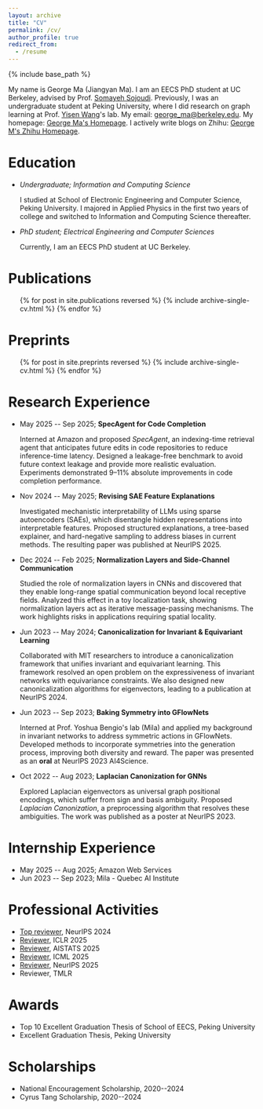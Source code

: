 ```yaml
---
layout: archive
title: "CV"
permalink: /cv/
author_profile: true
redirect_from:
  - /resume
---
```


{% include base_path %}

My name is George Ma (Jiangyan Ma). I am an EECS PhD student at UC Berkeley, advised by Prof. [Somayeh Sojoudi](https://people.eecs.berkeley.edu/~sojoudi/). Previously, I was an undergraduate student at Peking University, where I did research on graph learning at Prof. [Yisen Wang](https://yisenwang.github.io/)'s lab. My email: [george_ma@berkeley.edu](mailto:george_ma@berkeley.edu). My homepage: [George Ma's Homepage](https://georgemlp.github.io). I actively write blogs on Zhihu: [George M's Zhihu Homepage](https://www.zhihu.com/people/george-m-55/posts).

Education
======
- *Undergraduate; Information and Computing Science*

  I studied at School of Electronic Engineering and Computer Science, Peking University. I majored in Applied Physics in the first two years of college and switched to Information and Computing Science thereafter.

- *PhD student; Electrical Engineering and Computer Sciences*

  Currently, I am an EECS PhD student at UC Berkeley.

Publications
======
  <ul>{% for post in site.publications reversed %}
    {% include archive-single-cv.html %}
  {% endfor %}</ul>

Preprints
======
  <ul>{% for post in site.preprints reversed %}
    {% include archive-single-cv.html %}
  {% endfor %}</ul>

Research Experience
======

- May 2025 -- Sep 2025; **SpecAgent for Code Completion**

  Interned at Amazon and proposed *SpecAgent*, an indexing-time retrieval agent that anticipates future edits in code repositories to reduce inference-time latency. Designed a leakage-free benchmark to avoid future context leakage and provide more realistic evaluation. Experiments demonstrated 9–11% absolute improvements in code completion performance.

- Nov 2024 -- May 2025; **Revising SAE Feature Explanations**

  Investigated mechanistic interpretability of LLMs using sparse autoencoders (SAEs), which disentangle hidden representations into interpretable features. Proposed structured explanations, a tree-based explainer, and hard-negative sampling to address biases in current methods. The resulting paper was published at NeurIPS 2025.

- Dec 2024 -- Feb 2025; **Normalization Layers and Side-Channel Communication**

  Studied the role of normalization layers in CNNs and discovered that they enable long-range spatial communication beyond local receptive fields. Analyzed this effect in a toy localization task, showing normalization layers act as iterative message-passing mechanisms. The work highlights risks in applications requiring spatial locality.

- Jun 2023 -- May 2024; **Canonicalization for Invariant & Equivariant Learning**

  Collaborated with MIT researchers to introduce a canonicalization framework that unifies invariant and equivariant learning. This framework resolved an open problem on the expressiveness of invariant networks with equivariance constraints. We also designed new canonicalization algorithms for eigenvectors, leading to a publication at NeurIPS 2024.

- Jun 2023 -- Sep 2023; **Baking Symmetry into GFlowNets**

  Interned at Prof. Yoshua Bengio's lab (Mila) and applied my background in invariant networks to address symmetric actions in GFlowNets. Developed methods to incorporate symmetries into the generation process, improving both diversity and reward. The paper was presented as an **oral** at NeurIPS 2023 AI4Science.

- Oct 2022 -- Aug 2023; **Laplacian Canonization for GNNs**

  Explored Laplacian eigenvectors as universal graph positional encodings, which suffer from sign and basis ambiguity. Proposed *Laplacian Canonization*, a preprocessing algorithm that resolves these ambiguities. The work was published as a poster at NeurIPS 2023.

Internship Experience
======

- May 2025 -- Aug 2025; Amazon Web Services
- Jun 2023 -- Sep 2023; Mila - Quebec AI Institute

Professional Activities
======
- [Top reviewer](https://neurips.cc/Conferences/2024/ProgramCommittee), NeurIPS 2024
- [Reviewer](https://iclr.cc/Conferences/2025/Reviewers), ICLR 2025
- [Reviewer](https://virtual.aistats.org/Conferences/2025/Reviewers), AISTATS 2025
- [Reviewer](https://icml.cc/Conferences/2025/ProgramCommittee#top-reviewer), ICML 2025
- [Reviewer](https://neurips.cc/Conferences/2025/ProgramCommittee), NeurIPS 2025
- Reviewer, TMLR

Awards
======

- Top 10 Excellent Graduation Thesis of School of EECS, Peking University
- Excellent Graduation Thesis, Peking University

Scholarships
======

- National Encouragement Scholarship, 2020--2024
- Cyrus Tang Scholarship, 2020--2024
  
<!-- Talks
======
  <ul>{% for post in site.talks %}
    {% include archive-single-talk-cv.html %}
  {% endfor %}</ul>
  
Teaching
======
  <ul>{% for post in site.teaching %}
    {% include archive-single-cv.html %}
  {% endfor %}</ul> -->

